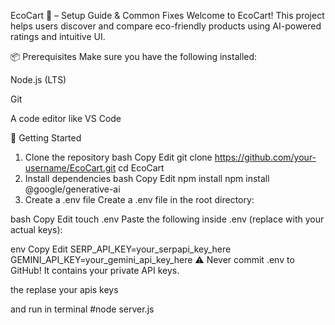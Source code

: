 EcoCart 🌿 – Setup Guide & Common Fixes
Welcome to EcoCart! This project helps users discover and compare eco-friendly products using AI-powered ratings and intuitive UI.

📦 Prerequisites
Make sure you have the following installed:

Node.js (LTS)

Git

A code editor like VS Code

🚀 Getting Started
1. Clone the repository
bash
Copy
Edit
git clone https://github.com/your-username/EcoCart.git
cd EcoCart
2. Install dependencies
bash
Copy
Edit
npm install
npm install @google/generative-ai     
3. Create a .env file
Create a .env file in the root directory:

bash
Copy
Edit
touch .env
Paste the following inside .env (replace with your actual keys):

env
Copy
Edit
SERP_API_KEY=your_serpapi_key_here
GEMINI_API_KEY=your_gemini_api_key_here
⚠️ Never commit .env to GitHub!
It contains your private API keys.




the replase your apis keys 

and run in terminal 
#node server.js
